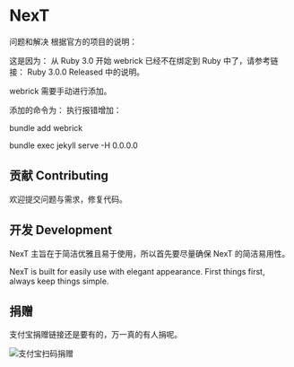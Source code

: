 # NexT

问题和解决
根据官方的项目的说明：

这是因为：
从 Ruby 3.0 开始 webrick 已经不在绑定到 Ruby 中了，请参考链接： Ruby 3.0.0 Released 中的说明。

webrick 需要手动进行添加。

添加的命令为：
执行报错增加：

  bundle add webrick

  bundle exec jekyll serve -H 0.0.0.0





## 贡献 Contributing

欢迎提交问题与需求，修复代码。


## 开发 Development

NexT 主旨在于简洁优雅且易于使用，所以首先要尽量确保 NexT 的简洁易用性。

NexT is built for easily use with elegant appearance. First things first, always keep things simple.


## 捐赠

支付宝捐赠链接还是要有的，万一真的有人捐呢。

![支付宝扫码捐赠](http://7lryc0.com1.z0.glb.clouddn.com/a6x049034plyvjm1rvn4h28%20%281%29.png)
